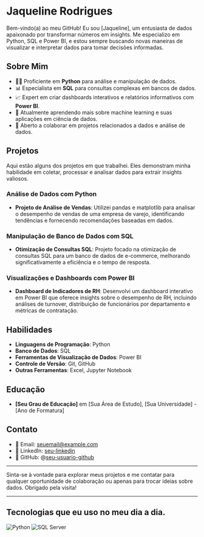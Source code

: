 # Jaqueline Rodrigues

Bem-vindo(a) ao meu GitHub! Eu sou [Jaqueline], um entusiasta de dados apaixonado por transformar números em insights. Me especializo em Python, SQL e Power BI, e estou sempre buscando novas maneiras de visualizar e interpretar dados para tomar decisões informadas.

## Sobre Mim

- 👩‍💻 Proficiente em **Python** para análise e manipulação de dados.
- 📊 Especialista em **SQL** para consultas complexas em bancos de dados.
- 📈 Expert em criar dashboards interativos e relatórios informativos com **Power BI**.
- 🌱 Atualmente aprendendo mais sobre machine learning e suas aplicações em ciência de dados.
- 🤝 Aberto a colaborar em projetos relacionados a dados e análise de dados.

## Projetos

Aqui estão alguns dos projetos em que trabalhei. Eles demonstram minha habilidade em coletar, processar e analisar dados para extrair insights valiosos.

### Análise de Dados com Python

- **Projeto de Análise de Vendas**: Utilizei pandas e matplotlib para analisar o desempenho de vendas de uma empresa de varejo, identificando tendências e fornecendo recomendações baseadas em dados.

### Manipulação de Banco de Dados com SQL

- **Otimização de Consultas SQL**: Projeto focado na otimização de consultas SQL para um banco de dados de e-commerce, melhorando significativamente a eficiência e o tempo de resposta.

### Visualizações e Dashboards com Power BI

- **Dashboard de Indicadores de RH**: Desenvolvi um dashboard interativo em Power BI que oferece insights sobre o desempenho de RH, incluindo análises de turnover, distribuição de funcionários por departamento e métricas de contratação.

## Habilidades

- **Linguagens de Programação**: Python
- **Banco de Dados**: SQL
- **Ferramentas de Visualização de Dados**: Power BI
- **Controle de Versão**: Git, GitHub
- **Outras Ferramentas**: Excel, Jupyter Notebook

## Educação

- **[Seu Grau de Educação]** em [Sua Área de Estudo], [Sua Universidade] - [Ano de Formatura]

## Contato

- 📧 Email: seuemail@example.com
- 🔗 LinkedIn: [seu-linkedin](#)
- 👤 GitHub: @[seu-usuario-github](#)

---

Sinta-se à vontade para explorar meus projetos e me contatar para qualquer oportunidade de colaboração ou apenas para trocar ideias sobre dados. Obrigado pela visita!

---
## Tecnologias que eu uso no meu dia a dia.

  ![Python](https://img.shields.io/badge/python-3670A0?style=for-the-badge&logo=python&logoColor=ffdd54)
  ![SQL Server](https://img.shields.io/badge/SQL%20Server-CC2927?style=for-the-badge&logo=microsoft-sql-server&logoColor=white)

